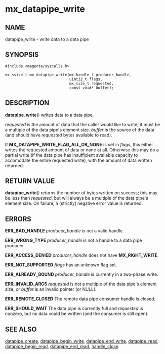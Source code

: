 # mx_datapipe_write

## NAME

datapipe_write - write data to a data pipe

## SYNOPSIS

```
#include <magenta/syscalls.h>

mx_ssize_t mx_datapipe_write(mx_handle_t producer_handle,
                             uint32_t flags,
                             mx_size_t requested,
                             const void* buffer);
```

## DESCRIPTION

**datapipe_write**() writes data to a data pipe.

*requested* is the amount of data that the caller would like to write; it must
be a multiple of the data pipe's element size. *buffer* is the source of the
data (and should have *requested* bytes available to read).

If **MX_DATAPIPE_WRITE_FLAG_ALL_OR_NONE** is set in *flags*, this either writes
the requested amount of data or none at all. Otherwise this may do a partial
write (if the data pipe has insufficient available capacity to accomodate the
entire requested write), with the amount of data written returned.

## RETURN VALUE

**datapipe_write**() returns the number of bytes written on success; this may be
less than *requested*, but will always be a multiple of the data pipe's element
size. On failure, a (strictly) negative error value is returned.

## ERRORS

**ERR_BAD_HANDLE**  *producer_handle* is not a valid handle.

**ERR_WRONG_TYPE**  *producer_handle* is not a handle to a data pipe producer.

**ERR_ACCESS_DENIED**  *producer_handle* does not have **MX_RIGHT_WRITE**.

**ERR_NOT_SUPPORTED**  *flags* has an unknown flag set.

**ERR_ALREADY_BOUND**  *producer_handle* is currently in a two-phase write.

**ERR_INVALID_ARGS**  *requested* is not a multiple of the data pipe's element
size, or *buffer* is an invalid pointer (or NULL).

**ERR_REMOTE_CLOSED**  The remote data pipe consumer handle is closed.

**ERR_SHOULD_WAIT**  The data pipe is currently full and *requested* is nonzero,
but no data could be written (and the consumer is still open).

## SEE ALSO

[datapipe_create](datapipe_create.md),
[datapipe_begin_write](datapipe_begin_write.md),
[datapipe_end_write](datapipe_end_write.md),
[datapipe_read](datapipe_read.md),
[datapipe_begin_read](datapipe_begin_read.md),
[datapipe_end_read](datapipe_end_read.md),
[handle_close](handle_close.md).
